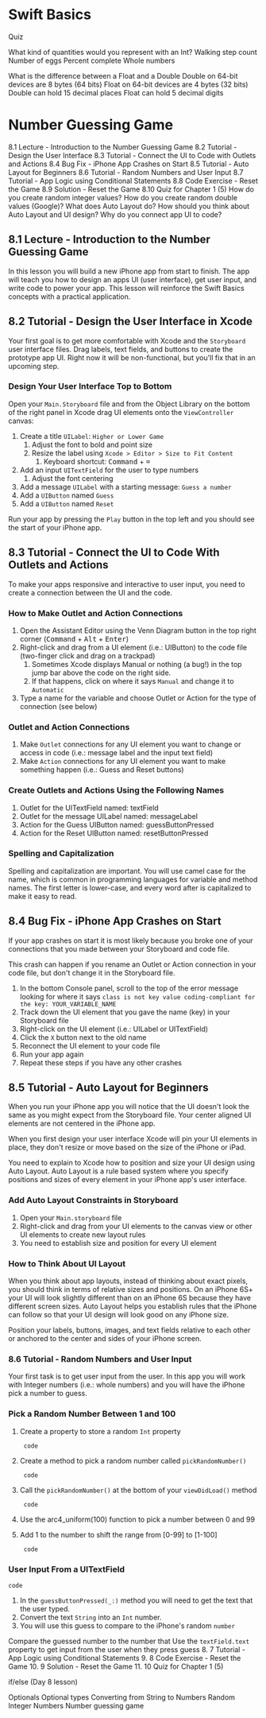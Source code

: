 # Swift Basics #

Quiz

What kind of quantities would you represent with an Int?
	Walking step count
	Number of eggs
	Percent complete
	Whole numbers

What is the difference between a Float and a Double
	Double on 64-bit devices are 8 bytes (64 bits)
	Float on 64-bit devices are 4 bytes (32 bits)
	Double can hold 15 decimal places
	Float can hold 5 decimal digits
	  
  
# Number Guessing Game

8.1 Lecture - Introduction to the Number Guessing Game
8.2 Tutorial - Design the User Interface
8.3 Tutorial - Connect the UI to Code with Outlets and Actions
8.4 Bug Fix - iPhone App Crashes on Start
8.5 Tutorial - Auto Layout for Beginners
8.6 Tutorial - Random Numbers and User Input
8.7 Tutorial - App Logic using Conditional Statements
8.8 Code Exercise - Reset the Game
8.9 Solution - Reset the Game
8.10 Quiz for Chapter 1 (5)
	How do you create random integer values?
	How do you create random double values (Google)?
	What does Auto Layout do?
	How should you think about Auto Layout and UI design?
	Why do you connect app UI to code?
	
## 8.1 Lecture - Introduction to the Number Guessing Game ##

In this lesson you will build a new iPhone app from start to finish. The app will teach you how to design an apps UI (user interface), get user input, and write code to power your app. This lesson will reinforce the Swift Basics concepts with a practical application.

## 8.2 Tutorial - Design the User Interface in Xcode ##

Your first goal is to get more comfortable with Xcode and the `Storyboard` user interface files. Drag labels, text fields, and buttons to create the prototype app UI. Right now it will be non-functional, but you'll fix that in an upcoming step.

### Design Your User Interface Top to Bottom ###

Open your `Main.Storyboard` file and from the Object Library on the bottom of the right panel in Xcode drag UI elements onto the `ViewController` canvas:
 
1. Create a title `UILabel`: `Higher or Lower Game`
	1. Adjust the font to bold and point size
	2. Resize the label using  `Xcode > Editor > Size to Fit Content`
		1. Keyboard shortcut: <kbd>Command</kbd> + <kbd>=</kbd>
2. Add an input `UITextField` for the user to type numbers
	1. Adjust the font centering
3. Add a message `UILabel` with a starting message: `Guess a number`
4. Add a `UIButton` named `Guess`
5. Add a `UIButton` named `Reset`

Run your app by pressing the `Play` button in the top left and you should see the start of your iPhone app.

## 8.3 Tutorial - Connect the UI to Code With Outlets and Actions ##

To make your apps responsive and interactive to user input, you need to create a connection between the UI and the code.

### How to Make Outlet and Action Connections ###

1. Open the Assistant Editor using the Venn Diagram button in the top right corner (<kbd>Command</kbd> + <kbd>Alt</kbd> + <kbd>Enter</kbd>)
2. Right-click and drag from a UI element (i.e.: UIButton) to the code file (two-finger click and drag on a trackpad)
	1. Sometimes Xcode displays Manual or nothing (a bug!) in the top jump bar above the code on the right side.
	2. If that happens, click on where it says `Manual` and change it to `Automatic`
3. Type a name for the variable and choose Outlet or Action for the type of connection (see below)

### Outlet and Action Connections ###

1. Make `Outlet` connections for any UI element you want to change or access in code (i.e.: message label and the input text field)
2. Make `Action` connections for any UI element you want to make something happen (i.e.: Guess and Reset buttons)

### Create Outlets and Actions Using the Following Names ###

1. Outlet for the UITextField named: textField
2. Outlet for the message UILabel named: messageLabel
3. Action for the Guess UIButton named: guessButtonPressed
4. Action for the Reset UIButton named: resetButtonPressed

### Spelling and Capitalization ###

Spelling and capitalization are important. You will use camel case for the name, which is common in programming languages for variable and method names. The first letter is lower-case, and every word after is capitalized to make it easy to read.

## 8.4 Bug Fix - iPhone App Crashes on Start ##

If your app crashes on start it is most likely because you broke one of your connections that you made between your Storyboard and code file.

This crash can happen if you rename an Outlet or Action connection in your code file, but don't change it in the Storyboard file.

1. In the bottom Console panel, scroll to the top of the error message looking for where it says `class is not key value coding-compliant for the key: YOUR_VARIABLE_NAME`
2. Track down the UI element that you gave the name (key) in your Storyboard file
3. Right-click on the UI element (i.e.: UILabel or UITextField)
4. Click the `X` button next to the old name
5. Reconnect the UI element to your code file
6. Run your app again
7. Repeat these steps if you have any other crashes

## 8.5 Tutorial - Auto Layout for Beginners ##

When you run your iPhone app you will notice that the UI doesn't look the same as you might expect from the Storyboard file. Your center aligned UI elements are not centered in the iPhone app.

When you first design your user interface Xcode will pin your UI elements in place, they don't resize or move based on the size of the iPhone or iPad.

You need to explain to Xcode how to position and size your UI design using Auto Layout. Auto Layout is a rule based system where you specify positions and sizes of every element in your iPhone app's user interface.

### Add Auto Layout Constraints in Storyboard ###

1. Open your `Main.storyboard` file
2. Right-click and drag from your UI elements to the canvas view or other UI elements to create new layout rules
3. You need to establish size and position for every UI element

### How to Think About UI Layout ###

When you think about app layouts, instead of thinking about exact pixels, you should think in terms of relative sizes and positions. On an iPhone 6S+ your UI will look slightly different than on an iPhone 6S because they have different screen sizes. Auto Layout helps you establish rules that the iPhone can follow so that your UI design will look good on any iPhone size.

Position your labels, buttons, images, and text fields relative to each other or anchored to the center and sides of your iPhone screen.

### 8.6 Tutorial - Random Numbers and User Input ###

Your first task is to get user input from the user. In this app you will work with Integer numbers (i.e.: whole numbers) and you will have the iPhone pick a number to guess.

### Pick a Random Number Between 1 and 100 ###

1. Create a property to store a random `Int` property

		code
	
2. Create a method to pick a random number called `pickRandomNumber()`

		code

3. Call the `pickRandomNumber()` at the bottom of your `viewDidLoad()` method

		code
		
4. Use the arc4_uniform(100) function to pick a number between 0 and 99
5. Add 1 to the number to shift the range from [0-99] to [1-100]

		code


### User Input From a UITextField ###

	code
		
1. In the `guessButtonPressed(_:)` method you will need to get the text that the user typed.
2. Convert the text `String` into an `Int` number.
3. You will use this guess to compare to the iPhone's random `number`




Compare the guessed number to the number that  Use the `textField.text` property to get input from the user when they press guess
8. 7 Tutorial - App Logic using Conditional Statements
9. 8 Code Exercise - Reset the Game
10. 9 Solution - Reset the Game
11. 10 Quiz for Chapter 1 (5)




if/else (Day 8 lesson)

Optionals 
Optional types
Converting from String to Numbers
Random Integer Numbers
Number guessing game

